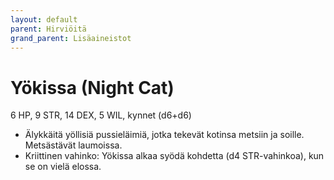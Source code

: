 ```yaml
---
layout: default
parent: Hirviöitä
grand_parent: Lisäaineistot
---
```


# Yökissa (Night Cat)

6 HP, 9 STR, 14 DEX, 5 WIL, kynnet (d6+d6)

- Älykkäitä yöllisiä pussieläimiä, jotka tekevät kotinsa metsiin ja soille. Metsästävät laumoissa.
- Kriittinen vahinko: Yökissa alkaa syödä kohdetta (d4 STR-vahinkoa), kun se on vielä elossa.